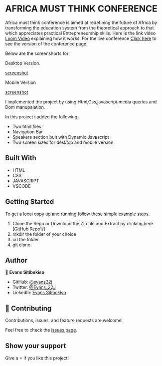 # AFRICA MUST THINK CONFERENCE

Africa must think conference is aimed at redefining the future of Africa by transforming the education system from the theoretical approach to that which appreciates practical Entrepreneurship skills. Here is the link video [Loom Video](https://www.loom.com/share/08ebad94e4774b8491249d70951e9488) explaining how it works. For the live conference [Click here]() to see the version of the conference page.

Below are the screenshorts for:

Desktop Version.

[screenshot](./images/icons/screen-desk.png)

Mobile Version

[screenshot](./images/icons/mobile.png)

I implemented the project by using Html,Css,javascript,media queries and Dom manupalation.

In this project i added the following;

- Two html files
- Navigation Bar
- Speakers section bult with Dynamic Javascript
- Two screen sizes for desktop and mobile version.

## Built With

- HTML
- CSS
- JAVASCRIPT
- VSCODE

## Getting Started

To get a local copy up and running follow these simple example steps.

1. Clone the Repo or Download the Zip file and Extract by clicking here [GitHub Repo]{}
2. mkdir the folder of your choice
3. cd the folder 
4. git clone 

## Author

👤 **Evans Sitibekiso**

- GitHub: [@evans22j](https://github.com/evans22j)
- Twitter: [@Evans_22J](https://twitter.com/Evans_22J)
- LinkedIn: [Evans Sitibekiso](https://www.linkedin.com/in/evans-sitibekiso-a85753202/)

## 🤝 Contributing

Contributions, issues, and feature requests are welcome!

Feel free to check the [issues page](../../issues/).

## Show your support

Give a ⭐️ if you like this project!
